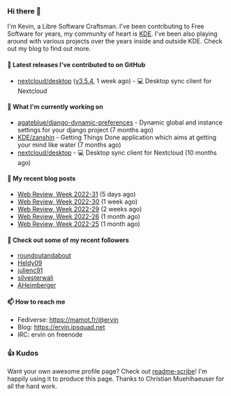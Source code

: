 ### Hi there 👋

I'm Kevin, a Libre Software Craftsman. I've been contributing to Free Software for years,
my community of heart is [KDE](https://kde.org). I've been also playing around with various
projects over the years inside and outside KDE. Check out my blog to find out more.

#### 🔭 Latest releases I've contributed to on GitHub

- [nextcloud/desktop](https://github.com/nextcloud/desktop) ([v3.5.4](https://github.com/nextcloud/desktop/releases/tag/v3.5.4), 1 week ago) - 💻 Desktop sync client for Nextcloud

#### 🌱 What I'm currently working on

- [agateblue/django-dynamic-preferences](https://github.com/agateblue/django-dynamic-preferences) - Dynamic global and instance settings for your django project (7 months ago)
- [KDE/zanshin](https://github.com/KDE/zanshin) - Getting Things Done application which aims at getting your mind like water (7 months ago)
- [nextcloud/desktop](https://github.com/nextcloud/desktop) - 💻 Desktop sync client for Nextcloud (10 months ago)

#### 📜 My recent blog posts

- [Web Review, Week 2022-31](https://ervin.ipsquad.net/blog/2022/08/05/web-review-week-2022-31/) (5 days ago)
- [Web Review, Week 2022-30](https://ervin.ipsquad.net/blog/2022/07/29/web-review-week-2022-30/) (1 week ago)
- [Web Review, Week 2022-29](https://ervin.ipsquad.net/blog/2022/07/22/web-review-week-2022-29/) (2 weeks ago)
- [Web Review, Week 2022-26](https://ervin.ipsquad.net/blog/2022/07/01/web-review-week-2022-26/) (1 month ago)
- [Web Review, Week 2022-25](https://ervin.ipsquad.net/blog/2022/06/24/web-review-week-2022-25/) (1 month ago)

#### 👯 Check out some of my recent followers

- [roundoutandabout](https://github.com/roundoutandabout)
- [Heldy09](https://github.com/Heldy09)
- [julienc91](https://github.com/julienc91)
- [silvesterwali](https://github.com/silvesterwali)
- [AHeimberger](https://github.com/AHeimberger)

#### 📫 How to reach me

- Fediverse: https://mamot.fr/@ervin
- Blog: https://ervin.ipsquad.net
- IRC: ervin on freenode

### 👍 Kudos

Want your own awesome profile page? Check out [readme-scribe](https://github.com/muesli/readme-scribe)!
I'm happily using it to produce this page. Thanks to Christian Muehlhaeuser for all the hard work.

